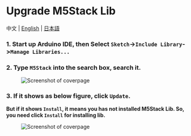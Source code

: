 # Upgrade M5Stack Lib

中文 | [English](/en/related_documents/upgrade_m5stack_lib) | [日本語](ja/related_documents/upgrade_m5stack_lib)

### 1. Start up Arduino IDE, then Select `Sketch`->`Include Library`->`Manage Libraries...`

### 2. Type `M5Stack` into the search box, search it.

<figure class="thumbnails">
    <img src="assets/img/getting_started_pics/m5stack_core/get_started_with_arduino_m5core/mac/macOS_install_m5stack_lib.png" alt="Screenshot of coverpage" title="Cover page">
</figure>

### 3. If it shows as below figure, click `Update`.

**But if it shows `Install`, it means you has not installed M5Stack Lib. So, you need click `Install` for installing lib.**

<figure class="thumbnails">
    <img src="assets/img/getting_started_pics/m5stack_core/get_started_with_arduino_m5core/mac/macOS_search_m5stack.png" alt="Screenshot of coverpage" title="Cover page">
</figure>
